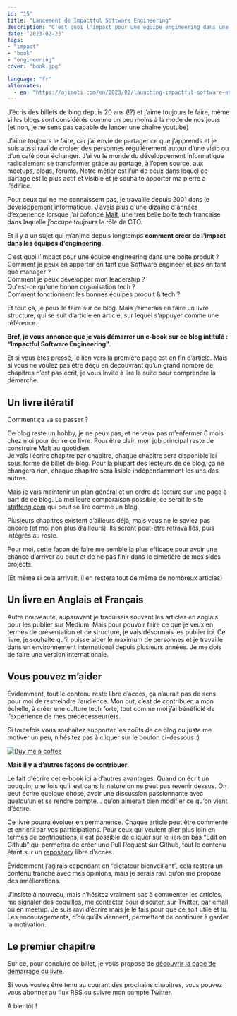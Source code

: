 ```yaml
---
id: "15"
title: "Lancement de Impactful Software Engineering"
description: "C'est quoi l'impact pour une équipe engineering dans une boite produit ?"
date: "2023-02-23"
tags:
- "impact"
- "book"
- "engineering"
cover: "book.jpg"

language: "fr"
alternates:
  - en: "https://ajimoti.com/en/2023/02/launching-impactful-software-engineering"
---
```



J’écris des billets de blog depuis 20 ans (!?) et j’aime toujours le faire, même si les blogs sont considérés comme un peu moins à la mode de nos jours (et non, je ne sens pas capable de lancer une chaîne youtube)

J’aime toujours le faire, car j’ai envie de partager ce que j’apprends et je suis aussi ravi de croiser des personnes régulièrement autour d’une visio ou d’un café pour échanger. J’ai vu le monde du développement informatique radicalement se transformer grâce au partage, à l’open source, aux meetups, blogs, forums.
Notre métier est l’un de ceux dans lequel ce partage est le plus actif et visible et je souhaite apporter ma pierre à l’édifice.

Pour ceux qui ne me connaissent pas, je travaille depuis 2001 dans le développement informatique. J’avais plus d'une dizaine d'années d’expérience lorsque j’ai cofondé [Malt](www.malt.com), une très belle boîte tech française dans laquelle j’occupe toujours le rôle de CTO.

Et il y a un sujet qui m’anime depuis longtemps **comment créer de l’impact dans les équipes d’engineering**.

C’est quoi l’impact pour une équipe engineering dans une boite produit ?    
Comment je peux en apporter en tant que Software engineer et pas en tant que manager ?  
Comment je peux développer mon leadership ?  
Qu'est-ce qu'une bonne organisation tech ?  
Comment fonctionnent les bonnes équipes produit & tech ?  

Et tout ça, je peux le faire sur ce blog. Mais j’aimerais en faire un livre structuré, qui se suit d’article en article, sur lequel s’appuyer comme une référence.

**Bref, je vous annonce que je vais démarrer un e-book sur ce blog intitulé : “Impactful Software Engineering”**.

Et si vous êtes pressé, le lien vers la première page est en fin d’article. Mais si vous ne voulez pas être déçu en découvrant qu’un grand nombre de chapitres n’est pas écrit, je vous invite à lire la suite pour comprendre la démarche.

## Un livre itératif

Comment ça va se passer ?

Ce blog reste un hobby, je ne peux pas, et ne veux pas m’enfermer 6 mois chez moi pour écrire ce livre. Pour être clair, mon job principal reste de construire Malt au quotidien.  
Je vais l’écrire chapitre par chapitre, chaque chapitre sera disponible ici sous forme de billet de blog.
Pour la plupart des lecteurs de ce blog, ça ne changera rien, chaque chapitre sera lisible indépendamment les uns des autres.

Mais je vais maintenir un plan général et un ordre de lecture sur une page à part de ce blog.
La meilleure comparaison possible, ce serait le site [staffeng.com](https://staffeng.com/) qui peut se lire comme un blog.

Plusieurs chapitres existent d’ailleurs déjà, mais vous ne le saviez pas encore (et moi non plus d’ailleurs). Ils seront peut-être retravaillés, puis intégrés au reste.

Pour moi, cette façon de faire me semble la plus efficace pour avoir une chance d’arriver au bout et de ne pas finir dans le cimetière de mes sides projects.

(Et même si cela arrivait, il en restera tout de même de nombreux articles)

## Un livre en Anglais et Français

Autre nouveauté, auparavant je traduisais souvent les articles en anglais pour les publier sur Medium. Mais pour pouvoir faire ce que je veux en termes de présentation et de structure, je vais désormais les publier ici. Ce livre, je souhaite qu’il puisse aider le maximum de personnes et je travaille dans un environnement international depuis plusieurs années. Je me dois de faire une version internationale.
## Vous pouvez m’aider

Évidemment, tout le contenu reste libre d’accès, ça n’aurait pas de sens pour moi de restreindre l’audience. Mon but, c’est de contribuer, à mon échelle, à créer une culture tech forte, tout comme moi j’ai bénéficié de l’expérience de mes prédécesseur(e)s.

Si toutefois vous souhaitez supporter les coûts de ce blog ou juste me motiver un peu, n’hésitez pas à cliquer sur le bouton ci-dessous :)

[![Buy me a coffee](https://www.buymeacoffee.com/assets/img/custom_images/orange_img.png)](https://www.buymeacoffee.com/hlassiege)


**Mais il y a d’autres façons de contribuer**.

Le fait d'écrire cet e-book ici a d’autres avantages. Quand on écrit un bouquin, une fois qu’il est dans la nature on ne peut pas revenir dessus. On peut écrire quelque chose, avoir une discussion passionnante avec quelqu’un et se rendre compte… qu’on aimerait bien modifier ce qu’on vient d’écrire.

Ce livre pourra évoluer en permanence. Chaque article peut être commenté et enrichi par vos participations.
Pour ceux qui veulent aller plus loin en termes de contributions, il est possible de cliquer sur le lien en bas “Edit on Github” qui permettra de créer une Pull Request sur Github, tout le contenu étant sur un [repository](https://github.com/hlassiege/eventuallycoding) libre d’accès.

Évidemment j’agirais cependant en “dictateur bienveillant”, cela restera un contenu tranché avec mes opinions, mais je serais ravi qu’on me propose des améliorations.

J’insiste à nouveau, mais n’hésitez vraiment pas à commenter les articles, me signaler des coquilles, me contacter pour discuter, sur Twitter, par email ou en meetup. Je suis ravi d’écrire mais je le fais pour que ce soit utile et lu. Les encouragements, d’où qu’ils viennent, permettent de continuer à garder la motivation.
## Le premier chapitre

Sur ce, pour conclure ce billet, je vous propose de [découvrir la page de démarrage du livre](/2023/02/impactful-software-engineering).

Si vous voulez être tenu au courant des prochains chapitres, vous pouvez vous abonner au flux RSS ou suivre mon compte Twitter.

A bientôt !

